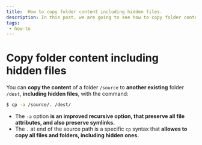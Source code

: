 ```yaml
---
title:  How to copy folder content including hidden files.
description: In this post, we are going to see how to copy folder content including hidden files in linux. 
tags: 
 - how-to
---
```


# Copy folder content including hidden files

You can **copy the content** of a folder `/source` to **another existing** folder `/dest`, **including hidden files**, with the command:

```bash
$ cp -a /source/. /dest/
```

 - The `-a` option **is an improved recursive option, that preserve all file attributes, and also preserve symlinks.**
 - The `.` at end of the source path is a specific `cp` syntax that **allowes to copy all files and folders, including hidden ones.**
